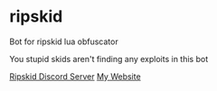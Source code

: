 # ripskid 
Bot for ripskid lua obfuscator

You stupid skids aren't finding any exploits in this bot

[Ripskid Discord Server](https://discord.gg/Hz6BP8)
[My Website](https://memester.cf)
